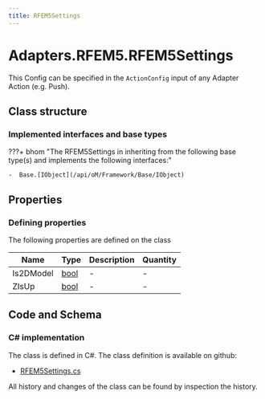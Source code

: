 ```yaml
---
title: RFEM5Settings
---
```


# Adapters.RFEM5.RFEM5Settings

This Config can be specified in the `ActionConfig` input of any Adapter Action (e.g. Push).

## Class structure

### Implemented interfaces and base types

???+ bhom "The RFEM5Settings in inheriting from the following base type(s) and implements the following interfaces:"

    -  Base.[IObject](/api/oM/Framework/Base/IObject)


## Properties



### Defining properties

The following properties are defined on the class

| Name             | Type             | Description      | Quantity         |
|------------------|------------------|------------------|------------------|
| Is2DModel | [bool](https://learn.microsoft.com/en-us/dotnet/api/System.Boolean?view=netstandard-2.0) | - | - |
| ZIsUp | [bool](https://learn.microsoft.com/en-us/dotnet/api/System.Boolean?view=netstandard-2.0) | - | - |


## Code and Schema

### C# implementation

The class is defined in C#. The class definition is available on github:

- [RFEM5Settings.cs](https://github.com/BHoM/RFEM5_Toolkit/blob/develop/RFEM5_oM/RFEM5\RFEM5Settings.cs)

All history and changes of the class can be found by inspection the history.
